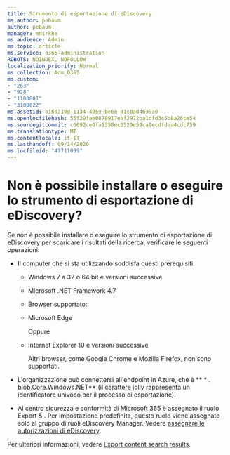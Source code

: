 ```yaml
---
title: Strumento di esportazione di eDiscovery
ms.author: pebaum
author: pebaum
manager: mnirkhe
ms.audience: Admin
ms.topic: article
ms.service: o365-administration
ROBOTS: NOINDEX, NOFOLLOW
localization_priority: Normal
ms.collection: Adm_O365
ms.custom:
- "263"
- "928"
- "1100001"
- "3100022"
ms.assetid: b16d310d-1134-4959-be68-d1c0ad463930
ms.openlocfilehash: 55f29fae0878917eaf2972ba1dfd3c5b8a26ce54
ms.sourcegitcommit: c6692ce0fa1358ec3529e59ca0ecdfdea4cdc759
ms.translationtype: MT
ms.contentlocale: it-IT
ms.lasthandoff: 09/14/2020
ms.locfileid: "47711099"
---
```

# <a name="cant-install-or-run-the-ediscovery-export-tool"></a>Non è possibile installare o eseguire lo strumento di esportazione di eDiscovery?

Se non è possibile installare o eseguire lo strumento di esportazione di eDiscovery per scaricare i risultati della ricerca, verificare le seguenti operazioni:
  
- Il computer che si sta utilizzando soddisfa questi prerequisiti:

  - Windows 7 a 32 o 64 bit e versioni successive

  - Microsoft .NET Framework 4.7

  - Browser supportato:

  - Microsoft Edge

    Oppure

  - Internet Explorer 10 e versioni successive

    Altri browser, come Google Chrome e Mozilla Firefox, non sono supportati.

- L'organizzazione può connettersi all'endpoint in Azure, che è ** \* . blob.Core.Windows.NET** (il carattere jolly rappresenta un identificatore univoco per il processo di esportazione).

- Al centro sicurezza e conformità di Microsoft 365 è assegnato il ruolo Export &amp; . Per impostazione predefinita, questo ruolo viene assegnato solo al gruppo di ruoli eDiscovery Manager. Vedere [assegnare le autorizzazioni di eDiscovery](https://docs.microsoft.com/microsoft-365/compliance/assign-ediscovery-permissions).

Per ulteriori informazioni, vedere [Export content search results](https://docs.microsoft.com/microsoft-365/compliance/export-search-results).
  